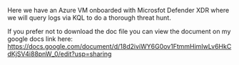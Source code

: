Here we have an Azure VM onboarded with Microsfot Defender XDR where we will query logs via KQL to do a thorough threat hunt.

If you prefer not to download the doc file you can view the document on my google docs link here: 
https://docs.google.com/document/d/18d2iviWY6G0ov1FtmmHimIwLv6HkCdKjSV4i88pnW_0/edit?usp=sharing
